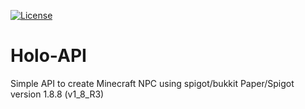 [![License](https://img.shields.io/github/license/Blackoutburst/Holo-API.svg)](LICENSE)

# Holo-API
Simple API to create Minecraft NPC using spigot/bukkit 
Paper/Spigot version 1.8.8 (v1_8_R3)
